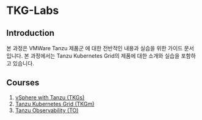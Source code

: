 # TKG-Labs
 ## Introduction
본 과정은 VMWare Tanzu 제품군 에 대한 전반적인 내용과 실습을 위한 가이드 문서입니다. 본 과정에서는 Tanzu Kubernetes Grid의 제품에 대한 소개와 실습을 포함하고 있습니다.

## Courses
1. [vSphere with Tanzu (TKGs)](../TKGs-HOL/)
2. [Tanzu Kubernetes Grid (TKGm)](../TKGm-HOL/)
2. [Tanzu Observability (TO)](../TO-HOL/)